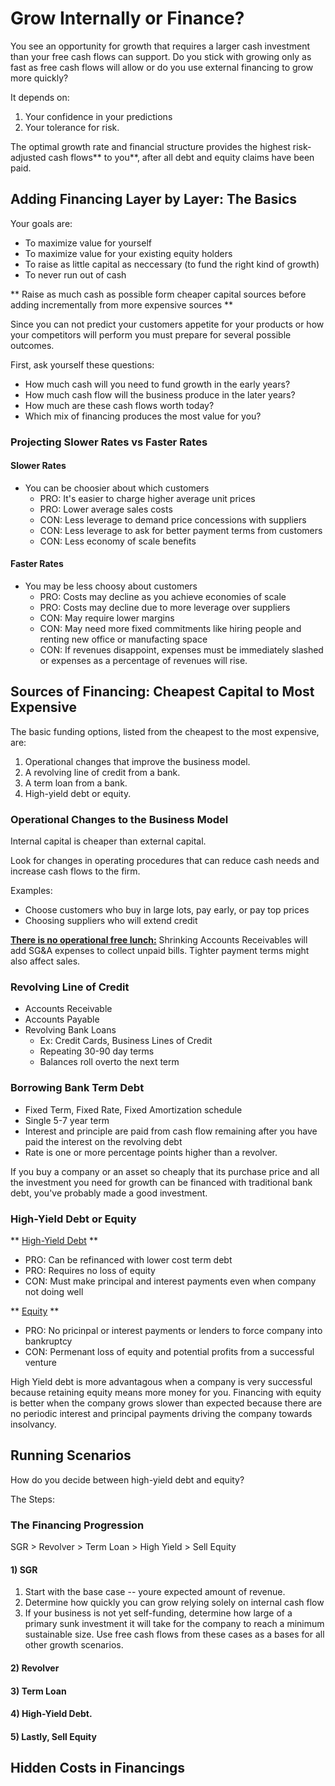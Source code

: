 #  Grow Internally or Finance?

You see an opportunity for growth that requires a larger cash investment than your
free cash flows can support.
Do you stick with growing only as fast as free cash flows will allow or do you
use external financing to grow more quickly?

It depends on:

1. Your confidence in your predictions
1. Your tolerance for risk.

The optimal growth rate and financial structure provides the highest risk-adjusted cash flows** to
you**, after all debt and equity claims have been paid.

##  Adding Financing Layer by Layer: The Basics

Your goals are:

- To maximize value for yourself
- To maximize value for your existing equity holders
- To raise as little capital as neccessary (to fund the right kind of growth)
- To never run out of cash

** Raise as much cash as possible form cheaper capital sources before adding
incrementally from more expensive sources **

Since you can not predict your customers appetite for your products or how your
competitors will perform you must prepare for several possible outcomes.

First, ask yourself these questions:

- How much cash will you need to fund growth in the early years?
- How much cash flow will the business produce in the later years?
- How much are these cash flows worth today?
- Which mix of financing produces the most value for you?

### Projecting Slower Rates vs Faster Rates

#### Slower Rates

- You can be choosier about which customers
    - PRO: It's easier to charge higher average unit prices
    - PRO: Lower average sales costs
    - CON: Less leverage to demand price concessions with suppliers
    - CON: Less leverage to ask for better payment terms from customers
    - CON: Less economy of scale benefits

#### Faster Rates

- You may be less choosy about customers
    - PRO: Costs may decline as you achieve economies of scale
    - PRO: Costs may decline due to more leverage over suppliers
    - CON: May require lower margins
    - CON: May need more fixed commitments like hiring people and renting new
    office or manufacting space
    - CON: If revenues disappoint, expenses must be immediately slashed or
    expenses as a percentage of revenues will rise.


## Sources of Financing: Cheapest Capital to Most Expensive

The basic funding options, listed from the cheapest to the most expensive, are:

1. Operational changes that improve the business model.
1. A revolving line of credit from a bank.
1. A term loan from a bank.
1. High-yield debt or equity.


### Operational Changes to the Business Model

Internal capital is cheaper than external capital.

Look for changes in operating procedures that can reduce cash needs and increase
cash flows to the firm.

Examples:

- Choose customers who buy in large lots, pay early, or pay top prices
- Choosing suppliers who will extend credit


<u>**There is no operational free lunch:**</u>
Shrinking Accounts Receivables will add SG&A expenses to collect unpaid
bills. Tighter payment terms might also affect sales.

### Revolving Line of Credit

- Accounts Receivable
- Accounts Payable
- Revolving Bank Loans
    - Ex: Credit Cards, Business Lines of Credit
    - Repeating 30-90 day terms
    - Balances roll overto the next term

### Borrowing Bank Term Debt

- Fixed Term, Fixed Rate, Fixed Amortization schedule
- Single 5-7 year term
- Interest and principle are paid from cash flow remaining after you have paid 
the interest on the revolving debt
- Rate is one or more percentage points higher than a revolver.

If you buy a company or an asset so cheaply that its purchase price and all 
the investment you need for growth can be financed with traditional bank debt,
you've probably made a good investment.

### High-Yield Debt or Equity

** <u>High-Yield Debt</u> **
- PRO: Can be refinanced with lower cost term debt
- PRO: Requires no loss of equity
- CON: Must make principal and interest payments even when company not doing well

** <u>Equity</u> ** 
- PRO: No pricinpal or interest payments or lenders to force company into bankruptcy
- CON: Permenant loss of equity and potential profits from a successful venture

High Yield debt is more advantagous when a company is very successful because 
retaining equity means more money for you. Financing with equity is better 
when the company grows slower than expected because there are no periodic 
interest and principal payments driving the company towards insolvancy.

## Running Scenarios

How do you decide between high-yield debt and equity?

The Steps:

### The Financing Progression
SGR > Revolver > Term Loan > High Yield > Sell Equity

#### 1) SGR
1. Start with the base case -- youre expected amount of revenue.
1. Determine how quickly you can grow relying solely on internal cash flow
1. If your business is not yet self-funding, determine how large of a 
primary sunk investment it will take for the company to reach a minimum
sustainable size. Use free cash flows from these cases as a bases for all other
growth scenarios.

#### 2) Revolver


#### 3) Term Loan


#### 4) High-Yield Debt.

#### 5) Lastly, Sell Equity


## Hidden Costs in Financings





